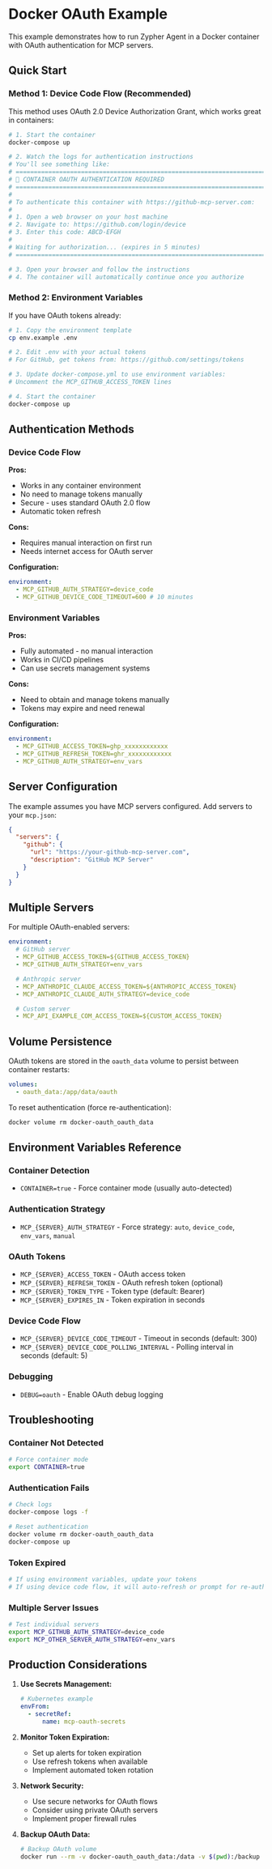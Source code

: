 # Docker OAuth Example

This example demonstrates how to run Zypher Agent in a Docker container with
OAuth authentication for MCP servers.

## Quick Start

### Method 1: Device Code Flow (Recommended)

This method uses OAuth 2.0 Device Authorization Grant, which works great in
containers:

```bash
# 1. Start the container
docker-compose up

# 2. Watch the logs for authentication instructions
# You'll see something like:
# ================================================================================
# 🔐 CONTAINER OAUTH AUTHENTICATION REQUIRED  
# ================================================================================
# 
# To authenticate this container with https://github-mcp-server.com:
# 
# 1. Open a web browser on your host machine
# 2. Navigate to: https://github.com/login/device
# 3. Enter this code: ABCD-EFGH
# 
# Waiting for authorization... (expires in 5 minutes)
# ================================================================================

# 3. Open your browser and follow the instructions
# 4. The container will automatically continue once you authorize
```

### Method 2: Environment Variables

If you have OAuth tokens already:

```bash
# 1. Copy the environment template
cp env.example .env

# 2. Edit .env with your actual tokens
# For GitHub, get tokens from: https://github.com/settings/tokens

# 3. Update docker-compose.yml to use environment variables:
# Uncomment the MCP_GITHUB_ACCESS_TOKEN lines

# 4. Start the container
docker-compose up
```

## Authentication Methods

### Device Code Flow

**Pros:**

- Works in any container environment
- No need to manage tokens manually
- Secure - uses standard OAuth 2.0 flow
- Automatic token refresh

**Cons:**

- Requires manual interaction on first run
- Needs internet access for OAuth server

**Configuration:**

```yaml
environment:
  - MCP_GITHUB_AUTH_STRATEGY=device_code
  - MCP_GITHUB_DEVICE_CODE_TIMEOUT=600 # 10 minutes
```

### Environment Variables

**Pros:**

- Fully automated - no manual interaction
- Works in CI/CD pipelines
- Can use secrets management systems

**Cons:**

- Need to obtain and manage tokens manually
- Tokens may expire and need renewal

**Configuration:**

```yaml
environment:
  - MCP_GITHUB_ACCESS_TOKEN=ghp_xxxxxxxxxxxx
  - MCP_GITHUB_REFRESH_TOKEN=ghr_xxxxxxxxxxxx
  - MCP_GITHUB_AUTH_STRATEGY=env_vars
```

## Server Configuration

The example assumes you have MCP servers configured. Add servers to your
`mcp.json`:

```json
{
  "servers": {
    "github": {
      "url": "https://your-github-mcp-server.com",
      "description": "GitHub MCP Server"
    }
  }
}
```

## Multiple Servers

For multiple OAuth-enabled servers:

```yaml
environment:
  # GitHub server
  - MCP_GITHUB_ACCESS_TOKEN=${GITHUB_ACCESS_TOKEN}
  - MCP_GITHUB_AUTH_STRATEGY=env_vars

  # Anthropic server
  - MCP_ANTHROPIC_CLAUDE_ACCESS_TOKEN=${ANTHROPIC_ACCESS_TOKEN}
  - MCP_ANTHROPIC_CLAUDE_AUTH_STRATEGY=device_code

  # Custom server
  - MCP_API_EXAMPLE_COM_ACCESS_TOKEN=${CUSTOM_ACCESS_TOKEN}
```

## Volume Persistence

OAuth tokens are stored in the `oauth_data` volume to persist between container
restarts:

```yaml
volumes:
  - oauth_data:/app/data/oauth
```

To reset authentication (force re-authentication):

```bash
docker volume rm docker-oauth_oauth_data
```

## Environment Variables Reference

### Container Detection

- `CONTAINER=true` - Force container mode (usually auto-detected)

### Authentication Strategy

- `MCP_{SERVER}_AUTH_STRATEGY` - Force strategy: `auto`, `device_code`,
  `env_vars`, `manual`

### OAuth Tokens

- `MCP_{SERVER}_ACCESS_TOKEN` - OAuth access token
- `MCP_{SERVER}_REFRESH_TOKEN` - OAuth refresh token (optional)
- `MCP_{SERVER}_TOKEN_TYPE` - Token type (default: Bearer)
- `MCP_{SERVER}_EXPIRES_IN` - Token expiration in seconds

### Device Code Flow

- `MCP_{SERVER}_DEVICE_CODE_TIMEOUT` - Timeout in seconds (default: 300)
- `MCP_{SERVER}_DEVICE_CODE_POLLING_INTERVAL` - Polling interval in seconds
  (default: 5)

### Debugging

- `DEBUG=oauth` - Enable OAuth debug logging

## Troubleshooting

### Container Not Detected

```bash
# Force container mode
export CONTAINER=true
```

### Authentication Fails

```bash
# Check logs
docker-compose logs -f

# Reset authentication
docker volume rm docker-oauth_oauth_data
docker-compose up
```

### Token Expired

```bash
# If using environment variables, update your tokens
# If using device code flow, it will auto-refresh or prompt for re-auth
```

### Multiple Server Issues

```bash
# Test individual servers
export MCP_GITHUB_AUTH_STRATEGY=device_code
export MCP_OTHER_SERVER_AUTH_STRATEGY=env_vars
```

## Production Considerations

1. **Use Secrets Management:**
   ```yaml
   # Kubernetes example
   envFrom:
     - secretRef:
         name: mcp-oauth-secrets
   ```

2. **Monitor Token Expiration:**
   - Set up alerts for token expiration
   - Use refresh tokens when available
   - Implement automated token rotation

3. **Network Security:**
   - Use secure networks for OAuth flows
   - Consider using private OAuth servers
   - Implement proper firewall rules

4. **Backup OAuth Data:**
   ```bash
   # Backup OAuth volume
   docker run --rm -v docker-oauth_oauth_data:/data -v $(pwd):/backup ubuntu tar czf /backup/oauth-backup.tar.gz /data
   ```
